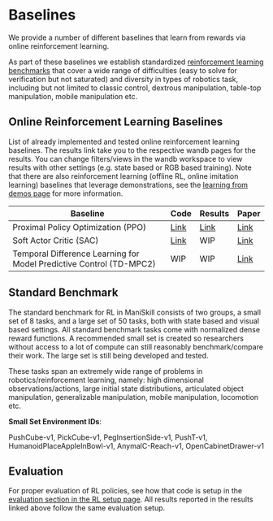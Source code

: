 # Baselines

We provide a number of different baselines that learn from rewards via online reinforcement learning.
<!-- For RL baselines that leverage demonstrations see the [learning from demos section](../learning_from_demos/) -->

As part of these baselines we establish standardized [reinforcement learning benchmarks](#standard-benchmark) that cover a wide range of difficulties (easy to solve for verification but not saturated) and diversity in types of robotics task, including but not limited to classic control, dextrous manipulation, table-top manipulation, mobile manipulation etc.


## Online Reinforcement Learning Baselines

List of already implemented and tested online reinforcement learning baselines. The results link take you to the respective wandb pages for the results. You can change filters/views in the wandb workspace to view results with other settings (e.g. state based or RGB based training). Note that there are also reinforcement learning (offline RL, online imitation learning) baselines that leverage demonstrations, see the [learning from demos page](../learning_from_demos/index.md) for more information.

| Baseline                                                            | Code                                                                           | Results | Paper                                    |
| ------------------------------------------------------------------- | ------------------------------------------------------------------------------ | ------- | ---------------------------------------- |
| Proximal Policy Optimization (PPO)                                  | [Link](https://github.com/haosulab/ManiSkill/blob/main/examples/baselines/ppo) | [Link](https://wandb.ai/stonet2000/ManiSkill/groups/PPO/workspace?nw=0pe9ybwmza7)     | [Link](http://arxiv.org/abs/1707.06347)  |
| Soft Actor Critic (SAC)                                             | [Link](https://github.com/haosulab/ManiSkill/blob/main/examples/baselines/sac) | WIP     | [Link](https://arxiv.org/abs/1801.01290) |
| Temporal Difference Learning for Model Predictive Control (TD-MPC2) | WIP                                                                            | WIP     | [Link](https://arxiv.org/abs/2310.16828) |

## Standard Benchmark

The standard benchmark for RL in ManiSkill consists of two groups, a small set of 8 tasks, and a large set of 50 tasks, both with state based and visual based settings. All standard benchmark tasks come with normalized dense reward functions. A recommended small set is created so researchers without access to a lot of compute can still reasonably benchmark/compare their work. The large set is still being developed and tested. 


These tasks span an extremely wide range of problems in robotics/reinforcement learning, namely: high dimensional observations/actions, large initial state distributions, articulated object manipulation, generalizable manipulation, mobile manipulation, locomotion etc.


**Small Set Environment IDs**: 
<!-- PushCube-v1, PickCube-v1, StackCube-v1, PegInsertionSide-v1, PushT-v1, PickSingleYCB-v1, PlugCharger-v1, OpenCabinetDrawer-v1, HumanoidPlaceAppleInBowl-v1, AnymalC-Reach-v1 -->
PushCube-v1, PickCube-v1, PegInsertionSide-v1, PushT-v1, HumanoidPlaceAppleInBowl-v1, AnymalC-Reach-v1, OpenCabinetDrawer-v1
<!-- TODO: add image of all tasks / gif of them -->

<!-- 
**Large Set Environment IDs**: TODO 
add large collage image of all tasks
-->
<!-- - TableTop: PushCube-v1, PickCube-v1, StackCube-v1, PegInsertionSide-v1, PushT-v1, PickSingleYCB-v1, PlugCharger-v1, RollBall-v1, PlaceSphere-v1, PullCube-v1, LiftPegUpRight-v1, TwoRobotPickCube-v1, TwoRobotStackCube-v1
- Mobile Manipulation: OpenCabinetDrawer-v1
- Humanoid: HumanoidPlaceAppleInBowl-v1
- Quadruped: AnymalC-Reach-v1, AnymalC-Spin-v1,
- Classic Control: MS-CartpoleBalance-v1, MS-CartpoleSwingup-v1, MS-HopperStand-v1, MS-HopperHop-v1 -->


## Evaluation

For proper evaluation of RL policies, see how that code is setup in the [evaluation section in the RL setup page](./setup.md#evaluation). All results reported in the results linked above follow the same evaluation setup.